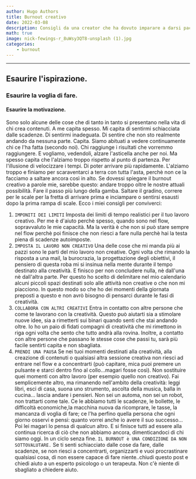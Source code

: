```yaml
---
author: Hugo Authors
title: Burnout creativo
date: 2022-03-08
description: Consigli da una creator che ha dovuto imparare a darsi pace
math: true
image: nick-fewings-r_8uWsy3QT8-unsplash (1).jpg
categories:
    - burnout
---
```


---

## Esaurire l'ispirazione.
### Esaurire la voglia di fare.
#### Esaurire la motivazione.

Sono solo alcune delle cose che di tanto in tanto si presentano nella vita di chi crea contenuti.
A me capita spesso.
Mi capita di sentirmi schiacciata dalle scadenze. Di sentirmi inadeguata. Di sentire che non sto realmente andando da nessuna parte. Capita. Siamo abituati a vedere continuamente chi ce l'ha fatta (secondo noi). Chi raggiunge i risultati che vorremmo raggiungere. E vogliamo, vedendoli, alzare l'asticella anche per noi.
Ma spesso capita che l'alziamo troppo rispetto al punto di partenza. Per l'illusione di velocizzare i tempi. Di poter arrivare più rapidamente. L'alziamo troppo e finiamo per scaraventarci a terra con tutta l'asta, perchè non ce la facciamo a saltare ancora così in alto.
Se dovessi spiegare il burnout creativo a parole mie, sarebbe questo: andare troppo oltre le nostre attuali possibilità. Fare il passo più lungo della gamba. Saltare il gradino, correre per le scale per la fretta di arrivare prima e inciampare o sentirsi esausti dopo la prima rampa di scale.
Ecco i miei consigli per conviverci: 
1. `IMPONITI DEI LIMITI`
Imposta dei limiti di tempo realistici per il tuo lavoro creativo. Per me è d'aiuto perchè spesso, quando sono nel flow, sopravvaluto le mie capacità. Ma la verità è che non si può stare sempre nel flow perchè poi finisce che non riesci a fare nulla perchè hai la testa piena di scadenze autoimposte.
2. `IMPOSTA IL LAVORO NON CREATIVO`
Una delle cose che mi manda più ai pazzi sono le parti del mio lavoro non creative. Ogni volta che rimando la risposta a una mail, la burocrazia, la progettazione degli obiettivi, il pensiero di questa roba mi si insinua nella mente durante il tempo destinato alla creatività. E finisco per non concludere nulla, nè dall'una nè dall'altra parte. Per questo ho scelto di delimitare nel mio calendario alcuni piccoli spazi destinati solo alle attività non creative o che non mi piacciono. In questo modo so che ho dei momenti della giornata preposti a questo e non avrò bisogno di pensarci durante le fasi di creatività.
3. `COLLABORA CON ALTRI CREATIVI`
Entra in contatto con altre persone che come te lavorano con la creatività. Questo può aiutarti sia a stimolare nuove idee, sia a rimetterti sui binari quando senti che stai andando oltre. Io ho un paio di fidati compagni di creatività che mi rimettono in riga ogni volta che sento che tutto andrà alla rovina. Inoltre, a contatto con altre persone che passano le stesse cose che passi tu, sarà più facile sentirti capita e non sbagliata.
4. `PRENDI UNA PAUSA`
Se nei tuoi momenti destinati alla creatività, alla creazione di contenuti o qualsiasi altra sessione creativa non riesci ad entrare nel flow e a concentrarti (può capitare, mica puoi premere un pulsante e starci dentro fino al collo...magari fosse così). Non sostituire quei momenti con altro lavoro (per esempio quello non creativo).
Fai semplicemente altro, ma rimanendo nell'ambito della creatività: leggi libri, esci di casa, suona uno strumento, ascolta della musica, balla in cucina... lascia andare i pensieri. Non sei un automa, non sei un robot, non trattarti come tale. Ce le abbiamo tutti le scadenze, le bollette, le difficoltà economiche,la macchina nuova da ricomprare, le tasse, la mancanza di voglia di fare; ce l'ha perfino quella persona che ogni giorno osservi e pensi: quanto vorrei anche io avere il suo successo... Poi lei magari lo pensa di qualcun altro. E si finisce tutti ad essere alla continua ricerca di ciò che non abbiamo ancora, dimenticandoci di chi siamo oggi. In un ciclo senza fine. `IL BURNOUT è UNA CONDIZIONE DA NON SOTTOVALUTARE.` Se ti senti schiacciato dalle cose da fare, dalle scadenze, se non riesci a concentrarti, organizzarti e vuoi procrastinare qualsiasi cosa, di non essere capace di fare niente..chiudi questo post e chiedi aiuto a un esperto psicologo o un terapeuta. Non c'è niente di sbagliato a chiedere aiuto.

